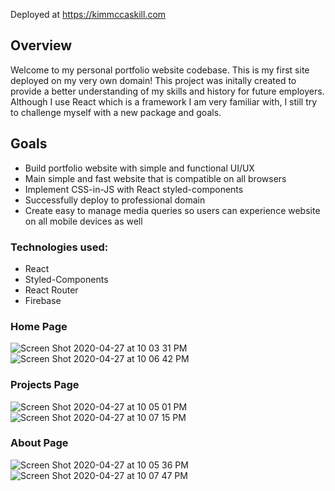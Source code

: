 Deployed at https://kimmccaskill.com

## Overview
Welcome to my personal portfolio website codebase. This is my first site deployed on my very own domain! This project was initally created to provide a better understanding of my skills and history for future employers. Although I use React which is a framework I am very familiar with, I still try to challenge myself with a new package and goals.

## Goals
- Build portfolio website with simple and functional UI/UX 
- Main simple and fast website that is compatible on all browsers
- Implement CSS-in-JS with React styled-components
- Successfully deploy to professional domain
- Create easy to manage media queries so users can experience website on all mobile devices as well

### Technologies used:
- React
- Styled-Components
- React Router
- Firebase

### Home Page
![Screen Shot 2020-04-27 at 10 03 31 PM](https://user-images.githubusercontent.com/54483332/80446030-f3062f80-88d2-11ea-9bf4-2eb262efd6dd.png)
![Screen Shot 2020-04-27 at 10 06 42 PM](https://user-images.githubusercontent.com/54483332/80446178-6314b580-88d3-11ea-980c-8225ab48b3f3.png)


### Projects Page
![Screen Shot 2020-04-27 at 10 05 01 PM](https://user-images.githubusercontent.com/54483332/80446105-2648be80-88d3-11ea-97d4-6e80660312a2.png)
![Screen Shot 2020-04-27 at 10 07 15 PM](https://user-images.githubusercontent.com/54483332/80446205-76278580-88d3-11ea-8953-03f4214f7ee2.png)


### About Page
![Screen Shot 2020-04-27 at 10 05 36 PM](https://user-images.githubusercontent.com/54483332/80446137-3b255200-88d3-11ea-84e5-3d6b96de8b02.png)
![Screen Shot 2020-04-27 at 10 07 47 PM](https://user-images.githubusercontent.com/54483332/80446232-89d2ec00-88d3-11ea-9b93-9b75c7751c6f.png)
